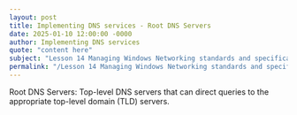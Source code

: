 ```yaml
---
layout: post
title: Implementing DNS services - Root DNS Servers
date: 2025-01-10 12:00:00 -0000
author: Implementing DNS services
quote: "content here"
subject: "Lesson 14 Managing Windows Networking standards and specifications"
permalink: "/Lesson 14 Managing Windows Networking standards and specifications/Implementing DNS services/Implementing DNS services - Root DNS Servers"
---
```


Root DNS Servers: Top-level DNS servers that can direct queries to the appropriate top-level domain (TLD) servers.
